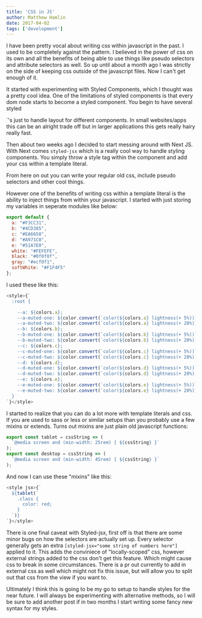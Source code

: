 ```yaml
---
title: 'CSS in JS'
author: Matthew Hamlin
date: 2017-04-02
tags: ['development']
---
```


I have been pretty vocal about writing css within javascript in the past. I used to be completely against 
the pattern. I believed in the power of css on its own and all the benefits of being able to use things like 
pseudo selectors and attribute selectors as well. So up until about a month ago I was strictly on the side of 
keeping css outside of the javascript files. Now I can't get enough of it.

It started with experimenting with Styled Components, which I thought was a pretty cool idea. One of the limitations 
of styled components is that every dom node starts to become a styled component. You begin to have several styled 
<div>`'s just to handle layout for different components. In small websites/apps this can be an alright trade off but 
in larger applications this gets really hairy really fast.

Then about two weeks ago I decided to start messing around with Next JS. With Next comes `styled-jsx` which is a really 
cool way to handle styling components. You simply throw a style tag within the component and add your css within a 
template literal.

From here on out you can write your regular old css, include pseudo selectors and other cool things.

However one of the benefits of writing css within a template literal is the ability to inject things from within 
your javascript. I started with just storing my variables in seperate modules like below:

```Javascript
export default {
  a: "#F3CC31",
  b: "#4CD385",
  c: "#EA6658",
  d: "#A971C0",
  e: "#51A7E0",
  white: "#FEFEFE",
  black: "#0f0f0f",
  gray: "#ecf0f1",
  softWhite: "#F1F4F5"
};
```

I used these like this:


```Javascript
<style>{`
  :root {

    --a: ${colors.a};
    --a-muted-one: ${color.convert(`color(${colors.a} lightness(+ 5%))`)};
    --a-muted-two: ${color.convert(`color(${colors.a} lightness(+ 20%))`)};
    --b: ${colors.b};
    --b-muted-one: ${color.convert(`color(${colors.b} lightness(+ 5%))`)};
    --b-muted-two: ${color.convert(`color(${colors.b} lightness(+ 20%))`)};
    --c: ${colors.c};
    --c-muted-one: ${color.convert(`color(${colors.c} lightness(+ 5%))`)};
    --c-muted-two: ${color.convert(`color(${colors.c} lightness(+ 20%))`)};
    --d: ${colors.d};
    --d-muted-one: ${color.convert(`color(${colors.d} lightness(+ 5%))`)};
    --d-muted-two: ${color.convert(`color(${colors.d} lightness(+ 20%))`)};
    --e: ${colors.e};
    --e-muted-one: ${color.convert(`color(${colors.e} lightness(+ 5%))`)};
    --e-muted-two: ${color.convert(`color(${colors.e} lightness(+ 20%))`)};
  }
`}</style>
```

I started to realize that you can do a lot more with template literals and css. If you are used to sass or less or 
similar setups than you probably use a few mixins or extends. Turns out mixins are just plain old javascript functions:

```Javascript
export const tablet = cssString => (
  `@media screen and (min-width: 25rem) { ${cssString} }`
);
export const desktop = cssString => (
  `@media screen and (min-width: 45rem) { ${cssString} }`
);
```

And now I can use these "mixins" like this:

```Javascript
<style jsx>{`
  ${tablet(`
    .class {
      color: red;
    }
  `)}
`}</style>
```

There is one final caveat with Styled-jsx, first off is that there are some minor bugs on how the selectors are actually
set up. Every selector generally gets an extra `[styled-jsx="some string of numbers here"]` applied to it. This 
adds the conviniece of "locally-scoped" css, however external strings added to the css don't get this feature.
Which might cause css to break in some circumstances. There is a pr out currently to add in external css as well 
which might not fix this issue, but will allow you to split out that css from the view if you want to.

Ultimately I think this is going to be my go to setup to handle styles for the near future. I will always be 
experimenting with alternative methods, so I will be sure to add another post if in two months I start writing some 
fancy new syntax for my styles.